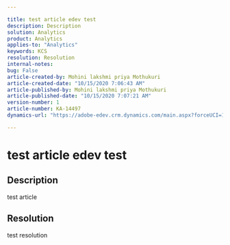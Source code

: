 ```yaml
---

title: test article edev test  
description: Description  
solution: Analytics  
product: Analytics  
applies-to: "Analytics"  
keywords: KCS  
resolution: Resolution  
internal-notes:   
bug: False  
article-created-by: Mohini lakshmi priya Mothukuri  
article-created-date: "10/15/2020 7:06:43 AM"  
article-published-by: Mohini lakshmi priya Mothukuri  
article-published-date: "10/15/2020 7:07:21 AM"  
version-number: 1  
article-number: KA-14497  
dynamics-url: "https://adobe-edev.crm.dynamics.com/main.aspx?forceUCI=1&pagetype=entityrecord&etn=knowledgearticle&id=5acf18f6-b40e-eb11-a813-000d3a102d9a"

---
```


# test article edev test

## Description

test article

## Resolution

test resolution
